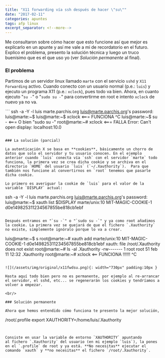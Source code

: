 ```yaml
---
title: "X11 forwarding vía ssh después de hacer \"su\""
date: "2017-02-11"
categories: apuntes
tags: afp linux
excerpt_separator: <!--more-->
---
```


Me consultaron sobre cómo hacer que esto funcione así que mejor es explicarlo en un apunte y así me vale a mi de recordatorio en el futuro. Explico el problema, presento la solución técnica y luego un truco buenísimo que es el que uso yo (ver _Solución permanente_ al final).

### El problema

Partimos de un servidor linux llamado `marte` con el servicio `sshd` y `X11 Forwarding` activo. Cuando conecto con un usuario normal (p.e.: `luis`) y ejecuto un programa X11 (p.e.: `xclock`), pues todo va bien. Ahora, en cuanto ejecuto "`su -`" o "`sudo su -`" para convertirme en root e intento `xclock` de nuevo ya no va.

ˋˋˋ
ssh -a -Y -l luis marte.parchis.org 
luis@marte.parchis.org's password: 
luis@marte:~$ 
luis@marte:~$ xclock <=== FUNCIONA ^C 
luis@marte:~$ su - <=== O bien "sudo su -" 
root@marte:~# xclock <=== FALLA 
Error: Can't open display: localhost:10.0
```

### La solución (parcial)

La autenticación X se basa en **cookies**, básicamente un chorro de datos que solo el servidor y tu usuario conocen. En el ejemplo anterior cuando `luis` conecta vía `ssh` con el servidor `marte` todo funciona, la primera vez se crea dicha cookie y se archiva en el directorio `HOME` del usuario `luis` (`~/.Xauthority`).  Para que también nos funcione al convertirnos en `root` tenemos que pasarle dicha cookie.

Lo primero es averiguar la cookie de `luis` para el valor de la variable `DISPLAY` actual:

```
ssh -a -Y -l luis marte.parchis.org
luis@marte.parchis.org's password:
luis@marte:~$ xauth list $DISPLAY
marte/unix:10 MIT-MAGIC-COOKIE-1 d0e149825311234567855be818cb1ebf
```

Después entramos en "`su -`" o "`sudo su -`" y ya como root añadimos la cookie. La primera vez se quejará de que el fichero `.Xauthority` no existe, simplemente ignóralo porque lo va a crear.

```
luis@marte:~$ s
root@marte:~# xauth add marte/unix:10 MIT-MAGIC-COOKIE-1 d0e149825311234567855be818cb1ebf
xauth: file /root/.Xauthority does not exist
root@marte:~# ls -al .Xauthority
-rw------- 1 root root 51 feb 11 12:32 .Xauthority
root@marte:~# xclock    <== FUNCIONA !!!!!!
^C
```

![](/assets/img/original/x11fwdsu.png){: width="730px" padding:10px }

Hasta aquí todo bien pero no es permanente, por ejemplo al re-arrancar el servidor, el sshd, etc... se regenerarán los cookies y tendríamos a volver a empezar.

<br/>

### Solución permanente

Ahora que hemos entendido cómo funciona te presento la mejor solución,

```/root/.profile
export XAUTHORITY=/home/luis/.Xauthority
```


Consiste en usar la variable de entorno `XAUTHORITY` apuntando al fichero `.Xauthority` del usuario (en mi ejemplo `luis`), la pones en el `.profile` de root y ya está. **No necesitas** ejecutar el comando `xauth` y **no necesitas** el fichero `/root/.Xauthority`.

